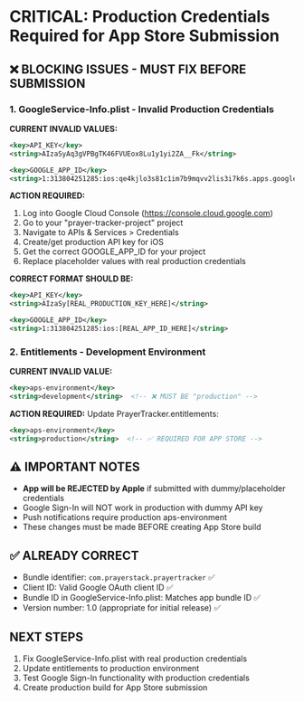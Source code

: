 # CRITICAL: Production Credentials Required for App Store Submission

## ❌ BLOCKING ISSUES - MUST FIX BEFORE SUBMISSION

### 1. GoogleService-Info.plist - Invalid Production Credentials

**CURRENT INVALID VALUES:**
```xml
<key>API_KEY</key>
<string>AIzaSyAq3gVPBgTK46FVUEox8Lu1y1yi2ZA__Fk</string>  

<key>GOOGLE_APP_ID</key>  
<string>1:313804251285:ios:qe4kjlo3s81c1im7b9mqvv2lis3i7k6s.apps.googleusercontent.com</string>  
```

**ACTION REQUIRED:**
1. Log into Google Cloud Console (https://console.cloud.google.com)
2. Go to your "prayer-tracker-project" project
3. Navigate to APIs & Services > Credentials
4. Create/get production API key for iOS
5. Get the correct GOOGLE_APP_ID for your project
6. Replace placeholder values with real production credentials

**CORRECT FORMAT SHOULD BE:**
```xml
<key>API_KEY</key>
<string>AIzaSy[REAL_PRODUCTION_KEY_HERE]</string>

<key>GOOGLE_APP_ID</key>  
<string>1:313804251285:ios:[REAL_APP_ID_HERE]</string>
```

### 2. Entitlements - Development Environment

**CURRENT INVALID VALUE:**
```xml
<key>aps-environment</key>
<string>development</string>  <!-- ❌ MUST BE "production" -->
```

**ACTION REQUIRED:**
Update PrayerTracker.entitlements:
```xml
<key>aps-environment</key>
<string>production</string>  <!-- ✅ REQUIRED FOR APP STORE -->
```

## ⚠️ IMPORTANT NOTES

- **App will be REJECTED by Apple** if submitted with dummy/placeholder credentials
- Google Sign-In will NOT work in production with dummy API key
- Push notifications require production aps-environment
- These changes must be made BEFORE creating App Store build

## ✅ ALREADY CORRECT

- Bundle identifier: `com.prayerstack.prayertracker` ✅
- Client ID: Valid Google OAuth client ID ✅
- Bundle ID in GoogleService-Info.plist: Matches app bundle ID ✅
- Version number: 1.0 (appropriate for initial release) ✅

## NEXT STEPS

1. Fix GoogleService-Info.plist with real production credentials
2. Update entitlements to production environment  
3. Test Google Sign-In functionality with production credentials
4. Create production build for App Store submission
